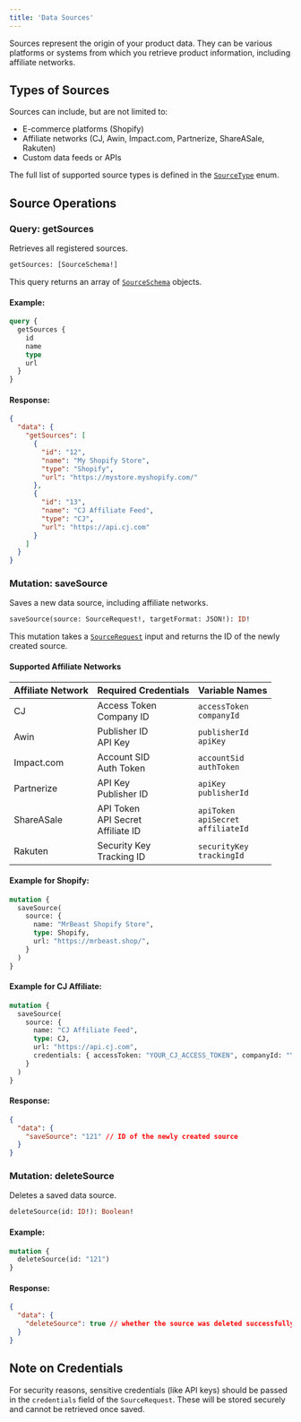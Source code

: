 ```yaml
---
title: 'Data Sources'
---
```


Sources represent the origin of your product data. They can be various platforms or systems from which you retrieve product information, including affiliate networks.

## Types of Sources

Sources can include, but are not limited to:
- E-commerce platforms (Shopify)
- Affiliate networks (CJ, Awin, Impact.com, Partnerize, ShareASale, Rakuten)
- Custom data feeds or APIs

The full list of supported source types is defined in the [`SourceType`](types#sourcetype) enum.

## Source Operations

### Query: getSources

Retrieves all registered sources.

```graphql
getSources: [SourceSchema!]
```

This query returns an array of [`SourceSchema`](types#sourceschema) objects.

#### Example:
```graphql
query {
  getSources {
    id
    name
    type
    url
  }
}
```

#### Response:
```json
{
  "data": {
    "getSources": [
      {
        "id": "12",
        "name": "My Shopify Store",
        "type": "Shopify",
        "url": "https://mystore.myshopify.com/"
      },
      {
        "id": "13",
        "name": "CJ Affiliate Feed",
        "type": "CJ",
        "url": "https://api.cj.com"
      }
    ]
  }
}
```

### Mutation: saveSource
 
Saves a new data source, including affiliate networks.

```graphql
saveSource(source: SourceRequest!, targetFormat: JSON!): ID!
```

This mutation takes a [`SourceRequest`](types#sourcerequest) input and returns the ID of the newly created source.

#### Supported Affiliate Networks
| Affiliate Network | Required Credentials | Variable Names |
|-------------------|----------------------|----------------|
| CJ | Access Token<br>Company ID | `accessToken`<br>`companyId` |
| Awin | Publisher ID<br>API Key | `publisherId`<br>`apiKey` |
| Impact.com | Account SID<br>Auth Token | `accountSid`<br>`authToken` |
| Partnerize | API Key<br>Publisher ID | `apiKey`<br>`publisherId` |
| ShareASale | API Token<br>API Secret<br>Affiliate ID | `apiToken`<br>`apiSecret`<br>`affiliateId` |
| Rakuten | Security Key<br>Tracking ID | `securityKey`<br>`trackingId` |

#### Example for Shopify:
```graphql
mutation {
  saveSource(
    source: {
      name: "MrBeast Shopify Store",
      type: Shopify,
      url: "https://mrbeast.shop/",
    }
  )
}
```

#### Example for CJ Affiliate:
```graphql
mutation {
  saveSource(
    source: {
      name: "CJ Affiliate Feed",
      type: CJ,
      url: "https://api.cj.com",
      credentials: { accessToken: "YOUR_CJ_ACCESS_TOKEN", companyId: "YOUR_CJ_COMPANY_ID" }
    }
  )
}
```

#### Response:
```json
{
  "data": {
    "saveSource": "121" // ID of the newly created source
  }
}
```

### Mutation: deleteSource

Deletes a saved data source.

```graphql
deleteSource(id: ID!): Boolean!
```

#### Example:
```graphql
mutation {
  deleteSource(id: "121")
}
```

#### Response:
```json
{
  "data": {
    "deleteSource": true // whether the source was deleted successfully
  }
}
```

## Note on Credentials

For security reasons, sensitive credentials (like API keys) should be passed in the `credentials` field of the `SourceRequest`. These will be stored securely and cannot be retrieved once saved. 